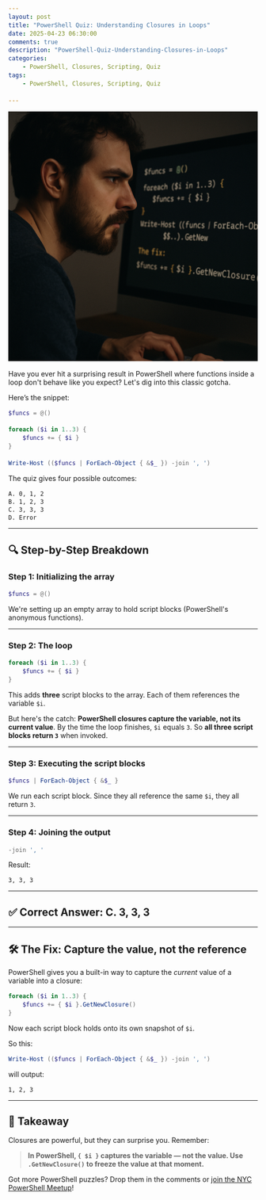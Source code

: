 ```yaml
---
layout: post
title: "PowerShell Quiz: Understanding Closures in Loops"
date: 2025-04-23 06:30:00
comments: true
description: "PowerShell-Quiz-Understanding-Closures-in-Loops"
categories: 
    - PowerShell, Closures, Scripting, Quiz
tags: 
    - PowerShell, Closures, Scripting, Quiz

---
```

![alt text](/images/posts/2025-04-22-powershell-closures-gotcha.png)


Have you ever hit a surprising result in PowerShell where functions inside a loop don't behave like you expect? Let's dig into this classic gotcha.

Here’s the snippet:

```powershell
$funcs = @()

foreach ($i in 1..3) {
    $funcs += { $i }
}

Write-Host (($funcs | ForEach-Object { &$_ }) -join ', ')
```

The quiz gives four possible outcomes:

```
A. 0, 1, 2  
B. 1, 2, 3  
C. 3, 3, 3  
D. Error  
```

---

## 🔍 Step-by-Step Breakdown

### Step 1: Initializing the array

```powershell
$funcs = @()
```

We're setting up an empty array to hold script blocks (PowerShell's anonymous functions).

---

### Step 2: The loop

```powershell
foreach ($i in 1..3) {
    $funcs += { $i }
}
```

This adds **three** script blocks to the array. Each of them references the variable `$i`.

But here's the catch: **PowerShell closures capture the variable, not its current value**. By the time the loop finishes, `$i` equals `3`. So **all three script blocks return `3`** when invoked.

---

### Step 3: Executing the script blocks

```powershell
$funcs | ForEach-Object { &$_ }
```

We run each script block. Since they all reference the same `$i`, they all return `3`.

---

### Step 4: Joining the output

```powershell
-join ', '
```

Result:

```text
3, 3, 3
```

---

## ✅ Correct Answer: **C. 3, 3, 3**

---

## 🛠 The Fix: Capture the value, not the reference

PowerShell gives you a built-in way to capture the *current* value of a variable into a closure:

```powershell
foreach ($i in 1..3) {
    $funcs += { $i }.GetNewClosure()
}
```

Now each script block holds onto its own snapshot of `$i`.

So this:

```powershell
Write-Host (($funcs | ForEach-Object { &$_ }) -join ', ')
```

will output:

```text
1, 2, 3
```

---

## 🧠 Takeaway

Closures are powerful, but they can surprise you. Remember:

> **In PowerShell, `{ $i }` captures the variable — not the value. Use `.GetNewClosure()` to freeze the value at that moment.**

Got more PowerShell puzzles? Drop them in the comments or [join the NYC PowerShell Meetup](https://www.meetup.com/NycPowershellMeetup/)!
